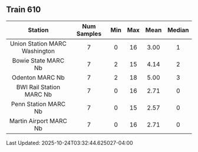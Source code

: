 ## Train 610

| Station | Num Samples | Min | Max | Mean | Median |
| :-----: | :---------: | :-: | :-: | :--: | :----: |
| Union Station MARC Washington | 7 | 0 | 16 | 3.00 | 1 |
| Bowie State MARC Nb | 7 | 2 | 15 | 4.14 | 2 |
| Odenton MARC Nb | 7 | 2 | 18 | 5.00 | 3 |
| BWI Rail Station MARC Nb | 7 | 0 | 16 | 2.71 | 0 |
| Penn Station MARC Nb | 7 | 0 | 15 | 2.57 | 0 |
| Martin Airport MARC Nb | 7 | 0 | 16 | 2.71 | 0 |


Last Updated: 2025-10-24T03:32:44.625027-04:00